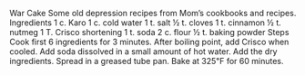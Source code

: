 War Cake
Some old depression recipes from Mom’s cookbooks and recipes.
Ingredients
1 c. Karo
1 c. cold water
1 t. salt
½ t. cloves
1 t. cinnamon
½ t. nutmeg
1 T. Crisco shortening
1 t. soda
2 c. flour
½ t. baking powder
Steps
Cook first 6 ingredients for 3 minutes. After boiling point, add Crisco when cooled.
Add soda dissolved in a small amount of hot water.
Add the dry ingredients.
Spread in a greased tube pan.
Bake at 325℉ for 60 minutes.
